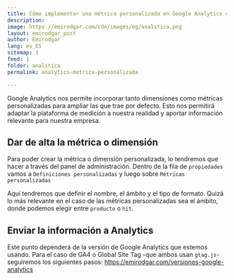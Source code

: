```yaml
---
title: Cómo implementar una métrica personalizada en Google Analytics con gtag.js
description: 
image: https://emirodgar.com/cdn/images/og/analitica.png
layout: emirodgar_post
author: Emirodgar
lang: es_ES
sitemap: 1
feed: 1
folder: analitica
permalink: analytics-metrica-personalizada

--- 
```


Google Analytics nos permite incorporar tanto dimensiones como métricas personalizadas para ampliar las que trae por defecto. Esto nos permitirá adaptar la plataforma de medición a nuestra realidad y aportar información relevante para nuestra empresa.

## Dar de alta la métrica o dimensión

Para poder crear la métrica o dimensión personalizada, lo tendremos que hacer a través del panel de administración. Dentro de la fila de `propiedades` vamos a `Definiciones personalizadas` y luego sobre `Métricas personalizadas` 

Aquí tendremos que definir el nombre, el ámbito y el tipo de formato. Quizá lo más relevante en el caso de las métricas personalizadas sea el ámbito, donde podemos elegir entre `producto` o `hit`.

## Enviar la información a Analytics

Este punto dependerá de la versión de Google Analytics que estemos usando. Para el caso de GA4 o Global Site Tag -que ambos usan `gtag.js`- seguiremos los siguientes pasos:
https://emirodgar.com/versiones-google-analytics
<!--stackedit_data:
eyJoaXN0b3J5IjpbLTExNzgyMTQyNjEsLTEwOTQ0ODY4OTUsLT
I3MDYxOTM1NF19
-->